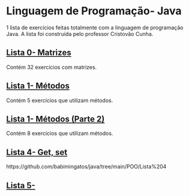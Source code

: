 # Linguagem de Programação- Java
1 lista de exercícios feitas totalmente com a linguagem de programação Java. A lista foi construída pelo professor Cristovão Cunha.

## [Lista 0- Matrizes](https://github.com/babimingatos/java/tree/main/POO/Lista%200)
<html>                
  Contém 32 exercícios com matrizes.
</html>

## [Lista 1- Métodos](https://github.com/babimingatos/java/tree/main/POO/Lista%201)
<html>                
  Contém 5 exercícios que utilizam métodos.
</html>

## [Lista 1- Métodos (Parte 2)](https://github.com/babimingatos/java/tree/main/POO/Lista%202)
<html>                
  Contém 8 exercícios que utilizam métodos.
</html>


## [Lista 4- Get, set](https://github.com/babimingatos/java/tree/main/POO/Lista%204)
<html>                
 https://github.com/babimingatos/java/tree/main/POO/Lista%204
</html>


## [Lista 5- ](https://github.com/babimingatos/java/tree/main/POO/Lista%205)
<html>                
  
</html>
